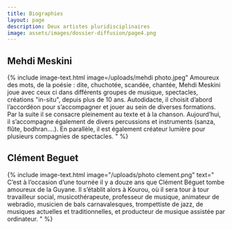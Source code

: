 ```yaml
---
title: Biographies
layout: page
description: Deux artistes pluridisciplinaires
image: assets/images/dossier-diffusion/page4.png
---
```


## Mehdi Meskini

{% include image-text.html 
image=/uploads/mehdi photo.jpeg"
Amoureux des mots, de la poésie : dite, chuchotée, scandée, chantée,
Mehdi Meskini joue avec ceux ci dans différents groupes de musique,
spectacles, créations "in-situ", depuis plus de 10 ans.
Autodidacte, il choisit d’abord l’accordéon pour s’accompagner
et jouer au sein de diverses formations.
Par la suite il se consacre pleinement au texte et à la chanson.
Aujourd’hui, il s’accompagne également de divers percussions
et instruments (sanza, flûte, bodhran....).
En parallèle, il est également créateur lumière
pour plusieurs compagnies de spectacles.
"
%}

## Clément Beguet

{% include image-text.html 
image="/uploads/photo clement.png"
text="
C’est à l’occasion d’une tournée il y a douze ans
que Clément Béguet tombe amoureux de la Guyane.
Il s’établit alors à Kourou, où il sera tour à tour
travailleur social, musicothérapeute, professeur de musique,
animateur de webradio, musicien de bals carnavalesques,
trompettiste de jazz, de musiques actuelles et traditionnelles,
et producteur de musique assistée par ordinateur.
"
%}
